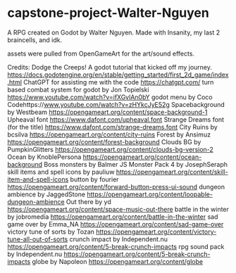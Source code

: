 # capstone-project-Walter-Nguyen
 A RPG created on Godot by Walter Nguyen. Made with Insanity, my last 2 braincells, and idk.

 assets were pulled from OpenGameArt for the art/sound effects.

 Credits:
 Dodge the Creeps! A godot tutorial that kicked off my journey. https://docs.godotengine.org/en/stable/getting_started/first_2d_game/index.html
 ChatGPT for assisting me with the code https://chatgpt.com/
 turn based combat system for godot by Jon Topielski https://www.youtube.com/watch?v=ifXGvlAn0bY
 godot menu by Coco Codehttps://www.youtube.com/watch?v=zHYkcJyE52g
 Spacebackground by Westbeam https://opengameart.org/content/space-background-1
 Upheaval font https://www.dafont.com/upheaval.font
 Strange Dreams font (for the title) https://www.dafont.com/strange-dreams.font
 City Ruins by bcsilva https://opengameart.org/content/city-ruins
 Forest by Ansimuz https://opengameart.org/content/forest-background
 Clouds BG by PumpkinGlitters https://opengameart.org/content/clouds-bg-version-2
 Ocean by KnoblePersona https://opengameart.org/content/ocean-background
 Boss monsters by Balmer
 JS Monster Pack 4 by JosephSeraph
 skill items and spell icons by pauliuw https://opengameart.org/content/skill-item-and-spell-icons
 button by fourier https://opengameart.org/content/forward-button-press-ui-sound
 dungeon ambience by JaggedStone https://opengameart.org/content/loopable-dungeon-ambience
 Out there by yd https://opengameart.org/content/space-music-out-there
 battle in the winter by jobromedia https://opengameart.org/content/battle-in-the-winter
 sad game over by Emma_NA https://opengameart.org/content/sad-game-over
 victory tune of sorts by Tozan https://opengameart.org/content/victory-tune-all-out-of-sorts
 crunch impact by Independent.nu https://opengameart.org/content/5-break-crunch-impacts
 rpg sound pack by Independent.nu https://opengameart.org/content/5-break-crunch-impacts
 globe by Napoleon https://opengameart.org/content/globe
 
